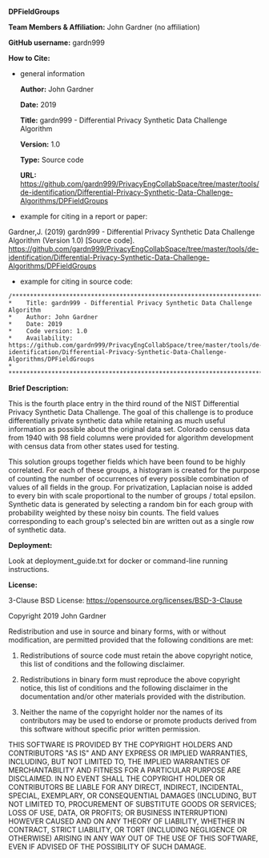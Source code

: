 <strong>DPFieldGroups</strong>

<strong>Team Members & Affiliation:</strong> John Gardner (no affiliation)

<strong>GitHub username:</strong> gardn999

<strong>How to Cite:</strong>

- general information

    <strong>Author:</strong> John Gardner
  
    <strong>Date:</strong> 2019
  
    <strong>Title:</strong> gardn999 - Differential Privacy Synthetic Data Challenge Algorithm
  
    <strong>Version:</strong> 1.0
  
    <strong>Type:</strong> Source code
  
    <strong>URL:</strong> https://github.com/gardn999/PrivacyEngCollabSpace/tree/master/tools/de-identification/Differential-Privacy-Synthetic-Data-Challenge-Algorithms/DPFieldGroups

- example for citing in a report or paper: 

Gardner,J. (2019) gardn999 - Differential Privacy Synthetic Data Challenge Algorithm (Version 1.0) [Source code]. https://github.com/gardn999/PrivacyEngCollabSpace/tree/master/tools/de-identification/Differential-Privacy-Synthetic-Data-Challenge-Algorithms/DPFieldGroups

- example for citing in source code:

```
/***************************************************************************************
*    Title: gardn999 - Differential Privacy Synthetic Data Challenge Algorithm
*    Author: John Gardner
*    Date: 2019
*    Code version: 1.0
*    Availability: https://github.com/gardn999/PrivacyEngCollabSpace/tree/master/tools/de-identification/Differential-Privacy-Synthetic-Data-Challenge-Algorithms/DPFieldGroups
*
***************************************************************************************/
```

<strong>Brief Description:</strong>

  This is the fourth place entry in the third round of the NIST Differential Privacy Synthetic Data Challenge.  The goal of this challenge is to produce differentially private synthetic data while retaining as much useful information as possible about the original data set.   Colorado census data from 1940 with 98 field columns were provided for algorithm development with census data from other states used for testing.
  
  This solution groups together fields which have been found to be highly correlated.  For each of these groups, a histogram is created for the purpose of counting the number of occurrences of every possible combination of values of all fields in the group. For privatization, Laplacian noise is added to every bin with scale proportional to the number of groups / total epsilon.  Synthetic data is generated by selecting a random bin for each group with probability weighted by these noisy bin counts.  The field values corresponding to each group's selected bin are written out as a single row of synthetic data.

<strong>Deployment:</strong>

  Look at deployment_guide.txt for docker or command-line running instructions.
  
<strong>License:</strong>

3-Clause BSD License: 
https://opensource.org/licenses/BSD-3-Clause

Copyright 2019 John Gardner

Redistribution and use in source and binary forms, with or without modification, are permitted provided that the following conditions are met:

1. Redistributions of source code must retain the above copyright notice, this list of conditions and the following disclaimer.

2. Redistributions in binary form must reproduce the above copyright notice, this list of conditions and the following disclaimer in the documentation and/or other materials provided with the distribution.

3. Neither the name of the copyright holder nor the names of its contributors may be used to endorse or promote products derived from this software without specific prior written permission.

THIS SOFTWARE IS PROVIDED BY THE COPYRIGHT HOLDERS AND CONTRIBUTORS "AS IS" AND ANY EXPRESS OR IMPLIED WARRANTIES, INCLUDING, BUT NOT LIMITED TO, THE IMPLIED WARRANTIES OF MERCHANTABILITY AND FITNESS FOR A PARTICULAR PURPOSE ARE DISCLAIMED. IN NO EVENT SHALL THE COPYRIGHT HOLDER OR CONTRIBUTORS BE LIABLE FOR ANY DIRECT, INDIRECT, INCIDENTAL, SPECIAL, EXEMPLARY, OR CONSEQUENTIAL DAMAGES (INCLUDING, BUT NOT LIMITED TO, PROCUREMENT OF SUBSTITUTE GOODS OR SERVICES; LOSS OF USE, DATA, OR PROFITS; OR BUSINESS INTERRUPTION) HOWEVER CAUSED AND ON ANY THEORY OF LIABILITY, WHETHER IN CONTRACT, STRICT LIABILITY, OR TORT (INCLUDING NEGLIGENCE OR OTHERWISE) ARISING IN ANY WAY OUT OF THE USE OF THIS SOFTWARE, EVEN IF ADVISED OF THE POSSIBILITY OF SUCH DAMAGE.



